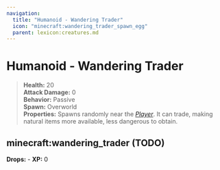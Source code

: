 ```yaml
---
navigation:
  title: "Humanoid - Wandering Trader"
  icon: "minecraft:wandering_trader_spawn_egg"
  parent: lexicon:creatures.md
---
```


# Humanoid - Wandering Trader

> __Health:__ 20     
> __Attack Damage:__ 0    
> __Behavior:__ Passive     
> __Spawn:__ Overworld    
> __Properties:__ 
Spawns randomly near the [*Player*](./human-player.md). It can trade, making natural items more available, less dangerous to obtain.

## minecraft:wandering_trader (TODO)

<GameScene zoom={4}>
  <Entity id="minecraft:wandering_trader" />
</GameScene>

__Drops:__ -  __XP:__ 0

